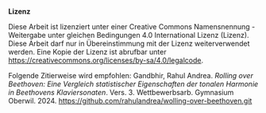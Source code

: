 **Lizenz**

Diese Arbeit ist lizenziert unter einer Creative Commons Namensnennung - Weitergabe unter gleichen Bedingungen 4.0 International Lizenz (Lizenz). Diese Arbeit darf nur in Übereinstimmung mit der Lizenz weiterverwendet werden. Eine Kopie der Lizenz ist abrufbar unter https://creativecommons.org/licenses/by-sa/4.0/legalcode.

Folgende Zitierweise wird empfohlen: 
Gandbhir, Rahul Andrea. _Rolling over Beethoven: Eine Vergleich statistischer Eigenschaften der tonalen Harmonie in Beethovens Klaviersonaten_. Vers. 3. Wettbewerbsarb. Gymnasium Oberwil. 2024. https://github.com/rahulandrea/wolling-over-beethoven.git
